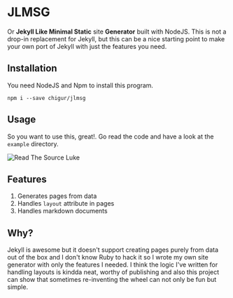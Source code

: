 # JLMSG

Or __Jekyll Like Minimal Static__ site __Generator__ built with NodeJS.
This is not a drop-in replacement for Jekyll, but this can be a nice starting
point to make your own port of Jekyll with just the features you need.

## Installation

You need NodeJS and Npm to install this program.

```
npm i --save chigur/jlmsg
```

## Usage

So you want to use this, great!. Go read the code and have a look at the
`example` directory.

![Read The Source Luke](http://i.stack.imgur.com/KJCqX.jpg)

## Features

1. Generates pages from data
2. Handles `layout` attribute in pages
3. Handles markdown documents

## Why?

Jekyll is awesome but it doesn't support creating pages purely from data
out of the box and I don't know Ruby to hack it so I wrote my own site generator
with only the features I needed. I think the logic I've written for handling
layouts is kindda neat, worthy of publishing and also this project can show
that sometimes re-inventing the wheel can not only be fun but simple.
